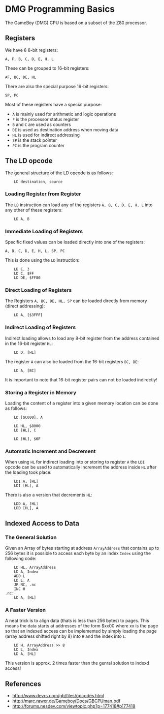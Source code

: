 # DMG Programming Basics

The GameBoy (DMG) CPU is based on a subset of the Z80 processor.

## Registers

We have 8 8-bit registers:

`A, F, B, C, D, E, H, L`

These can be grouped to 16-bit registers:

`AF, BC, DE, HL`

There are also the special purpose 16-bit registers:

`SP, PC`

Most of these registers have a special purpose:

* `A` is mainly used for arithmetic and logic operations
* `F` is the processor status register
* `B` and `C` are used as counters
* `DE` is used as destination address when moving data
* `HL` is used for indirect addressing
* `SP` is the stack pointer
* `PC` is the program counter

## The LD opcode

The general structure of the LD opcode is as follows:

```assembly
    LD destination, source
```

### Loading Register from Register

The `LD` instruction can load any of the registers `A, B, C, D, E, H, L`
into any other of these registers:

```assembly
    LD A, B
```

### Immediate Loading of Registers

Specific fixed values can be loaded directly into one of the registers:

`A, B, C, D, E, H, L, SP, PC`

This is done using the `LD` instruction:

```assembly
    LD C, 3
    LD C, $FF
    LD DE, $FF80
```

### Direct Loading of Registers

The Registers `A, BC, DE, HL, SP` can be loaded directly from memory (direct addressing):

```assembly
    LD A, [$3FFF]
```

### Indirect Loading of Registers

Indirect loading allows to load any 8-bit register from the address contained in the 16-bit register `HL`:

```assembly
    LD D, [HL]
```

The register `A` can also be loaded from the 16-bit registers `BC, DE`:

```assembly
    LD A, [BC]
```

It is important to note that 16-bit register pairs can not be loaded indirectly!

### Storing a Register in Memory

Loading the content of a register into a given memory location can be done
as follows:

```assembly
    LD [$C000], A

    LD HL, $8000
    LD [HL], C

    LD [HL], $6F
```

### Automatic Increment and Decrement

When using `HL` for indirect loading into or storing to register `A` the `LDI` opcode
can be used to automatically increment the address inside `HL` after the loading took place:

```assembly
    LDI A, [HL]
    LDI [HL], A
```

There is also a version that decrements `HL`:

```assembly
    LDD A, [HL]
    LDD [HL], A
```


## Indexed Access to Data

### The General Solution

Given an Array of bytes starting at address `ArrayAddress` that contains up to 256 bytes it is possible to
access each byte by an index `Index` using the following code:

```assembly
    LD HL, ArrayAddress
    LD A, Index
    ADD L
    LD L, A
    JR NC, .nc
    INC H
.nc:
    LD A, [HL]
```

### A Faster Version

A neat trick is to align data (thats is less than 256 bytes) to pages. This means the data starts at addresses of the form $xx00 where xx is the page so that an indexed access can be implemented by simply loading the page (array address shifted right by 8) into `H` and the index into `L`:

```assembly
    LD H, ArrayAddress >> 8
    LD L, Index
    LD A, [HL]
```

This version is approx. 2 times faster than the genral solution to indexd access!

## References

* http://www.devrs.com/gb/files/opcodes.html
* http://marc.rawer.de/Gameboy/Docs/GBCPUman.pdf
* http://forums.nesdev.com/viewtopic.php?p=177418#p177418
